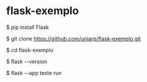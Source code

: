 # flask-exemplo


$ pip install Flask

$ git clone https://github.com/uniarp/flask-exemplo.git

$ cd flask-exemplo

$ flask --version

$ flask --app teste run
